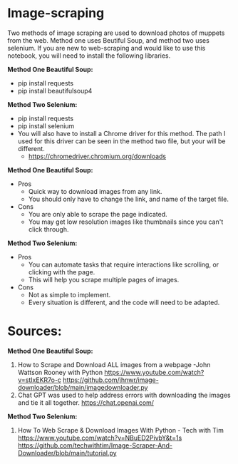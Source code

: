# Image-scraping
Two methods of image scraping are used to download photos of muppets from the web. Method one uses Beutiful Soup, and method two uses selenium. If you are new to web-scraping and would like to use this notebook, you will need to install the following libraries.

**Method One Beautiful Soup:** 
- pip install requests 
- pip install beautifulsoup4

**Method Two Selenium:**
- pip install requests
- pip install selenium
- You will also have to install a Chrome driver for this method. The path I used for this driver can be seen in the method two file, but your will be different. 
  - https://chromedriver.chromium.org/downloads
 
**Method One Beautiful Soup:** 
- Pros
  - Quick way to download images from any link.
  - You should only have to change the link, and name of the target file.
- Cons
  - You are only able to scrape the page indicated.
  - You may get low resolution images like thumbnails since you can't click through.

**Method Two Selenium:**
- Pros
  - You can automate tasks that require interactions like scrolling, or clicking with the page.
  - This will help you scrape multiple pages of images.
- Cons
  - Not as simple to implement.
  - Every situation is different, and the code will need to be adapted.  

# Sources:
**Method One Beautiful Soup:**
1. How to Scrape and Download ALL images from a webpage -John Wattson Rooney with Python
    https://www.youtube.com/watch?v=stIxEKR7o-c
    https://github.com/jhnwr/image-downloader/blob/main/imagedownloader.py
3. Chat GPT was used to help address errors with downloading the images and tie it all together.
    https://chat.openai.com/
   

**Method Two Selenium:**
1. How To Web Scrape & Download Images With Python - Tech with Tim
   https://www.youtube.com/watch?v=NBuED2PivbY&t=1s
   https://github.com/techwithtim/Image-Scraper-And-Downloader/blob/main/tutorial.py
